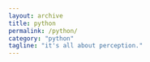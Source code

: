 ```yaml
---
layout: archive
title: python
permalink: /python/
category: "python"
tagline: "it's all about perception."
---
```

